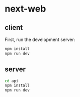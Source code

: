 # next-web

## client

First, run the development server:

```bash
npm install
npm run dev
```

## server

```bash
cd api
npm install
npm run dev
```
